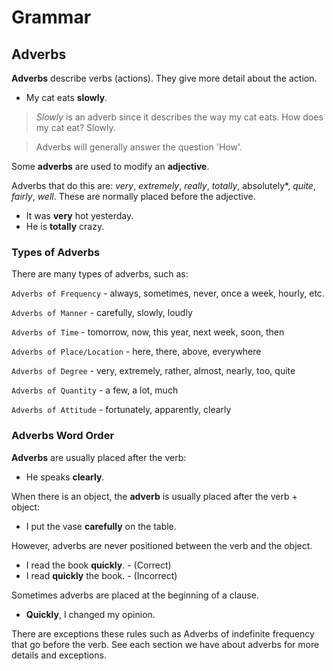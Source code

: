 # Grammar

## Adverbs

**Adverbs** describe verbs (actions). They give more detail about the action.

* My cat eats **slowly**.

> *Slowly* is an adverb since it describes the way my cat eats.
> How does my cat eat? Slowly.

> Adverbs will generally answer the question 'How'.

Some **adverbs** are used to modify an **adjective**.

Adverbs that do this are: *very*, *extremely*, *really*, *totally*, absolutely*, *quite*, *fairly*, *well*. These are normally placed before the adjective.

* It was **very** hot yesterday.
* He is **totally** crazy.


### Types of Adverbs

There are many types of adverbs, such as:

`Adverbs of Frequency` - always, sometimes, never, once a week, hourly, etc.

`Adverbs of Manner` - carefully, slowly, loudly

`Adverbs of Time` - tomorrow, now, this year, next week, soon, then

`Adverbs of Place/Location` - here, there, above, everywhere

`Adverbs of Degree` - very, extremely, rather, almost, nearly, too, quite

`Adverbs of Quantity` - a few, a lot, much

`Adverbs of Attitude` - fortunately, apparently, clearly

### Adverbs Word Order

**Adverbs** are usually placed after the verb:

* He speaks **clearly**.

When there is an object, the **adverb** is usually placed after the verb + object:

* I put the vase **carefully** on the table.

However, adverbs are never positioned between the verb and the object.

* I read the book **quickly**. - (Correct)
* I read **quickly** the book. - (Incorrect)

Sometimes adverbs are placed at the beginning of a clause.

* **Quickly**, I changed my opinion.

There are exceptions these rules such as Adverbs of indefinite frequency that go before the verb. See each section we have about adverbs for more details and exceptions.